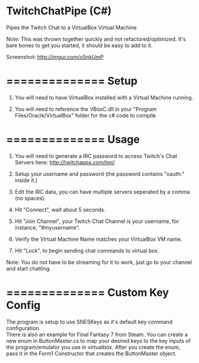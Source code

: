 TwitchChatPipe (C#)
==============

Pipes the Twitch Chat to a VirtualBox Virtual Machine

Note: This was thrown together quickly and not refactored/optimized. It's bare bones to get you started, it should be easy to add to it.

Screenshot: http://imgur.com/o5nkUmP

==============
Setup
==============

1) You will need to have VirtualBox installed with a Virtual Machine running.  

2) You will need to reference the VBoxC.dll in your "Program Files/Oracle/VirtualBox" folder for the c# code to compile.




==============
Usage
==============

1) You will need to generate a IRC password to access Twitch's Chat Servers here: http://twitchapps.com/tmi/

2) Setup your username and password (the password contains "oauth:" inside it.)

3) Edit the IRC data, you can have multiple servers seperated by a comma (no spaces).

4) Hit "Connect", wait about 5 seconds.

5) Hit "Join Channel", your Twitch Chat Channel is your username, for instance, "#myusername".

6) Verify the Virtual Machine Name matches your VirtualBox VM name.

7) Hit "Lock", to begin sending chat commands to virtual box.

Note: You do not have to be streaming for it to work, just go to your channel and start chatting.

==============
Custom Key Config
==============

The program is setup to use SNESKeys as it's default key command configuration.  
There is also an example for Final Fantasy 7 from Steam.
You can create a new enum in ButtonMaster.cs to map your desired keys to the key inputs of the program/emulator you use in virtualbox.
After you create the enum, pass it in the Form1 Constructor that creates the ButtonMaster object.